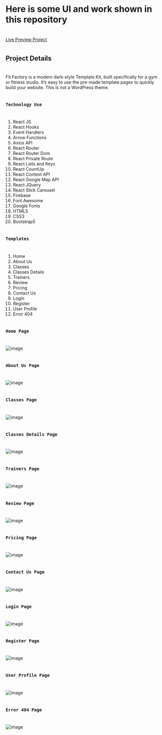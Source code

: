 # Here is some UI and work shown in this repository
#
[Live Preview Project](https://fir-authentication-7fd8f.web.app/)
#
## Project Details
#
Fit Factory is a modern dark-style Template Kit, built specifically for a gym or fitness studio. It’s easy to use the pre-made template pages to quickly build your website. This is not a WordPress theme. 
#
### `Technology Use`
#
1. React JS
2. React Hooks
3. Event Handlers
4. Arrow Functions
5. Axios API
6. React Router
7. React Router Dom
8. React Private Route
9. React Lists and Keys
10. React CountUp
11. React Context API
12. React Google Map API
13. React JQuery
14. React Slick Carousel
15. Firebase
16. Font Awesome
17. Google Fonts
18. HTML5
19. CSS3
20. Bootstrap5

#
### `Templates`
#
1. Home
2. About Us
3. Classes
4. Classes Details
5. Trainers
6. Review
7. Pricing
8. Contact Us
9. Login
10. Register
11. User Profile
12. Error 404

#
### `Home Page`
#
![image](https://github.com/DeveloperOmarFaruk/react-fitfactory/blob/main/src/Images/UI/HomePage.png)

#
### `About Us Page`
#
![image](https://github.com/DeveloperOmarFaruk/react-fitfactory/blob/main/src/Images/UI/AboutPage.png)

#
### `Classes Page`
#
![image](https://github.com/DeveloperOmarFaruk/react-fitfactory/blob/main/src/Images/UI/ClassesPage.png)


#
### `Classes Details Page`
#
![image](https://github.com/DeveloperOmarFaruk/react-fitfactory/blob/main/src/Images/UI/ClassesDetailsPage.png)

#
### `Trainers Page`
#
![image](https://github.com/DeveloperOmarFaruk/react-fitfactory/blob/main/src/Images/UI/TrainersPage.png)

#
### `Review Page`
#
![image](https://github.com/DeveloperOmarFaruk/react-fitfactory/blob/main/src/Images/UI/ReviewPage.png)

#
### `Pricing Page`
#
![image](https://github.com/DeveloperOmarFaruk/react-fitfactory/blob/main/src/Images/UI/PricingPage.png)

#
### `Contact Us Page`
#
![image](https://github.com/DeveloperOmarFaruk/react-fitfactory/blob/main/src/Images/UI/ContactPage.png)

#
### `Login Page`
#
![image](https://github.com/DeveloperOmarFaruk/react-fitfactory/blob/main/src/Images/UI/LoginPage.png)

#
### `Register Page`
#
![image](https://github.com/DeveloperOmarFaruk/react-fitfactory/blob/main/src/Images/UI/RegisterPage.png)

#
### `User Profile Page`
#
![image](https://github.com/DeveloperOmarFaruk/react-fitfactory/blob/main/src/Images/UI/ProfilePage.png)

#
### `Error 404 Page`
#
![image](https://github.com/DeveloperOmarFaruk/react-fitfactory/blob/main/src/Images/UI/ErrorPage.png)
#






















